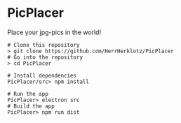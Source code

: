 # PicPlacer
Place your jpg-pics in the world!

```shell
# Clone this repository
> git clone https://github.com/HerrHerklotz/PicPlacer
# Go into the repository
> cd PicPlacer

# Install dependencies
PicPlacer/src> npm install

# Run the app
PicPlacer> electron src
# Build the app
PicPlacer> npm run dist
```
